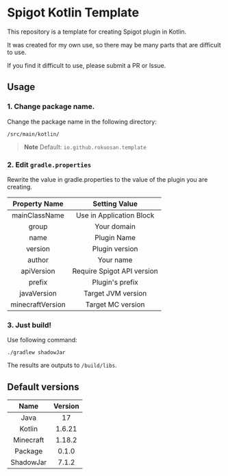 # Spigot Kotlin Template

This repository is a template for creating Spigot plugin in Kotlin.

It was created for my own use, so there may be many parts that are difficult to use.

If you find it difficult to use, please submit a PR or Issue.

## Usage

### 1. Change package name.

Change the package name in the following directory:

``/src/main/kotlin/``

> **Note**
> Default: ``io.github.rokuosan.template``

### 2. Edit ``gradle.properties``

Rewrite the value in gradle.properties to the value of the plugin you are creating.

| Property Name | Setting Value |
| :-: | :-: |
| mainClassName | Use in Application Block |
| group | Your domain |
| name | Plugin Name |
| version | Plugin version |
| author | Your name |
| apiVersion | Require Spigot API version |
| prefix | Plugin's prefix |
| javaVersion | Target JVM version |
| minecraftVersion | Target MC version |


### 3. Just build!

Use following command:

```shell
./gradlew shadowJar
```

The results are outputs to ``/build/libs``.

## Default versions

| Name | Version |
| :-: | :-: |
| Java | 17 |
| Kotlin | 1.6.21 |
| Minecraft | 1.18.2 |
| Package | 0.1.0 |
| ShadowJar | 7.1.2 |

